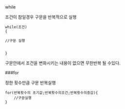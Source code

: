 while

조건이 참일경우 구문을 반복적으로 실행

```
while(조건)
{

//구문 실행


}
```
구문안에서 조건을 변화시키는 내용이 없으면 무한반복 될 수있다. 



###for

정한 횟수만큼 구문 반복실행

```
for(반복횟수의 초기값;반복횟수의조건;반복횟수의증감){
	//구문실행
}
```
